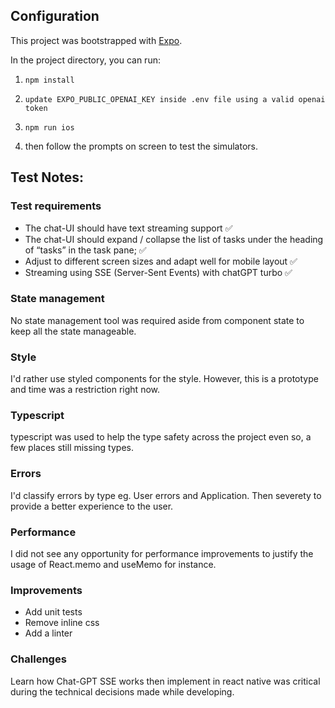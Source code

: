 ## Configuration

This project was bootstrapped with [Expo](https://expo.dev/).

In the project directory, you can run:

1. `npm install`
2. `update EXPO_PUBLIC_OPENAI_KEY inside .env file using a valid openai token`
3. `npm run ios`

3. then follow the prompts on screen to test the simulators.

## Test Notes:

### Test requirements

- The chat-UI should have text streaming support ✅
- The chat-UI should expand / collapse the list of tasks under the heading of “tasks” in the task pane; ✅
- Adjust to different screen sizes and adapt well for mobile layout ✅
- Streaming using SSE (Server-Sent Events) with chatGPT turbo ✅

### State management
No state management tool was required aside from component state to keep all the state manageable.

### Style
I'd rather use styled components for the style. However, this is a prototype and time was a restriction right now.

### Typescript
typescript was used to help the type safety across the project even so, a few places still missing types.

### Errors
I'd classify errors by type eg. User errors and Application. Then severety to provide a better experience to the user.

### Performance
I did not see any opportunity for performance improvements to justify the usage of React.memo and useMemo for instance.

### Improvements
- Add unit tests
- Remove inline css
- Add a linter

### Challenges
Learn how Chat-GPT SSE works then implement in react native was critical during the technical decisions made 
while developing.